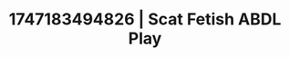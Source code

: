 ---
categories:
- Feather touch
- Naughty librarian
- Mindful sex
- Body worship
- Kinky fairytales
image: /assets/images/1747183494826.jpg
layout: post
seo:
  description: Featured content with exclusive ABDL Play, Scat Fetish. HD images available.
  keywords: ABDL Play, Scat Fetish
  og_image: /assets/images/1747183494826.jpg
  schema_type: VisualArtwork
tags:
- ABDL Play
- '#1747183494826'
- Scat Fetish
title: 1747183494826 | Scat Fetish ABDL Play
---